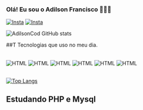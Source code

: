 ### Olá! Eu sou o Adilson Francisco 🙋🏾‍♂️

[![Insta](
    https://img.shields.io/badge/Instagram-E4405F?style=for-the-badge&logo=instagram&logoColor=white
)](thht://adilsoncod.com)
[![Insta](
    https://img.shields.io/badge/LinkedIn-0077B5?style=for-the-badge&logo=linkedin&logoColor=white
)](thht://adilsoncod.com)

![AdilsonCod GitHub stats](https://github-readme-stats.vercel.app/api?username=AdilsonCod&show_icons=true&theme=radical)


##T Tecnologias que uso no meu dia.

<div align="display: inline_block"><br>
<img align="center" alt="HTML" src="https://img.shields.io/badge/HTML5-E34F26?style=for-the-badge&logo=html5&logoColor=white">
<img align="center" alt="HTML" src="https://img.shields.io/badge/CSS3-1572B6?style=for-the-badge&logo=css3&logoColor=white">
<img align="center" alt="HTML" src="https://img.shields.io/badge/JavaScript-F7DF1E?style=for-the-badge&logo=javascript&logoColor=black">
<img align="center" alt="HTML" src="https://img.shields.io/badge/React-20232A?style=for-the-badge&logo=react&logoColor=61DAFB"> 
<img align="center" alt="HTML" src="https://img.shields.io/badge/Bootstrap-563D7C?style=for-the-badge&logo=bootstrap&logoColor=white"> 
<img align="center" alt="HTML" src="https://img.shields.io/badge/PHP-777BB4?style=for-the-badge&logo=php&logoColor=white"> </div>
<br>

[![Top Langs](https://github-readme-stats.vercel.app/api/top-langs/?username=AdilsonCod)](https://github.com/AdilsonCod/github-readme-stats)
<br>

## Estudando PHP e Mysql


